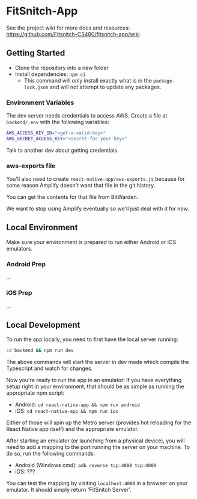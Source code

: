 # FitSnitch-App

See the project wiki for more docs and resources: https://github.com/Fitsnitch-CS480/fitsnitch-app/wiki

## Getting Started

- Clone the repository into a new folder
- Install dependencies: `npm ci`
  - This command will only install exactly what is in the `package-lock.json` and will not attempt to update any packages.

### Environment Variables

The dev server needs credentials to access AWS. Create a file at `backend/.env` with the following variables:

``` bash
AWS_ACCESS_KEY_ID="<get-a-valid-key>"
AWS_SECRET_ACCESS_KEY="<secret-for-your-key>"
```

Talk to another dev about getting credentials.


### aws-exports file

You'll also need to create `react-native-app/aws-exports.js` because for some reason Amplify doesn't want that file in the git history.

You can get the contents for that file from BitWarden.

We want to stop using Amplify eventually so we'll just deal with it for now.

## Local Environment

Make sure your environment is prepared to run either Android or iOS emulators.

### Android Prep

...

### iOS Prep

...

## Local Development

To run the app locally, you need to first have the local server running:

``` bash
cd backend && npm run dev
```


The above commands will start the server in dev mode which compile the Typescript and watch for changes.

Now you're ready to run the app in an emulator! If you have everything setup right in your environment, that should be as simple as running the appropriate npm script:

- Android: `cd react-native-app && npm run android`
- iOS: `cd react-native-app && npm run ios`

Either of those will spin up the Metro server (provides hot reloading for the React Native app itself) and the appropriate emulator.

After starting an emulator (or launching from a physical device), you will need to add a mapping to the port running the server on your machine. To do so, run the following commands:

- Android (Windows cmd): `adb reverse tcp:4000 tcp:4000`
- iOS: ???

You can test the mapping by visiting `localhost:4000` in a browser on your emulator. It should simply return 'FitSnitch Server'.
